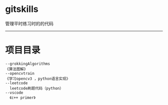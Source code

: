 # gitskills
管理平时练习时的的代码

---------

# 项目目录

```
--grokkingAlgorithms
《算法图解》
--opencvtrain
《学习opencv3 ，python语言实现》
--leetcode
  leetcode刷题代码（python）
--vscode
  《c++ primer》
```